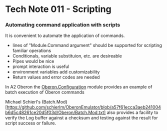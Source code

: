 # Tech Note 011 - Scripting
### Automating command application with scripts

It is convenient to automate the application of commands.

* lines of "Module.Command argument" should be supported for scripting familiar operations
* Conditionals, variable substituion, etc. are desireable
* Pipes would be nice
* prompt interaction is useful
* environment variables add customizability
* Return values and error codes are needed 

In A2 Oberon the [Oberon.Configuration](https://en.wikibooks.org/wiki/Oberon/A2/Oberon.Configuration.Mod) module provides an example of batch execution of Oberon commands

Michael Schierl's (Batch.Mod)[https://github.com/schierlm/OberonEmulator/blob/a57f61ecca3aeb241004b6d5c48261ce20d5f03d/Oberon/Batch.Mod.txt] also provides a facility to verify the Log buffer against a checksum and testing against the result for script success or failure.




